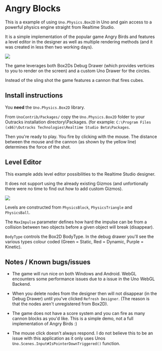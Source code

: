# Angry Blocks

This is a example of using `Uno.Physics.Box2D` in Uno and gain access to a powerful physics engine straight from Realtime Studio. 

It is a simple implementation of the popular game Angry Birds and features a level editor in the designer as well as multiple 
rendering methods (and it was created in less then two working days).

![](http://i.imgur.com/nOOOSCw.png?1)

The game leverages both Box2Ds Debug Drawer (which provides verticies to you to render on the screen) and a custom
Uno Drawer for the circles.

Instead of the sling shot the game features a cannon that fires cubes.

## Install instructions

You **need** the `Uno.Physics.Box2D` library.

From `UnoContrib/Packages/` copy the `Uno.Physics.Box2D` folder to your Outracks installation directory\Packages. 
(for example: `C:\Program Files (x86)\Outracks Technologies\Realtime Studio Beta\Packages`.

Then you're ready to play. You fire by clicking with the mouse. The distance between the mouse and the cannon 
(as shown by the yellow line) determines the force of the shot.

## Level Editor
This example adds level editor possibilities to the Realtime Studio designer.

It does not support using the already existing Gizmos (and unfortionally there were no time to find out how to add 
custom Gizmos).

![](http://i.imgur.com/lt3uO1K.png)

Levels are constructed from `PhysicsBlock`, `PhysicsTriangle` and  `PhysicsBall`.

The `MaxImpulse` parameter defines how hard the impulse can be from a collision between two objects before a given object 
will break (disappear).

`BodyType` controls the Box2D BodyType. In the debug drawer you'll see the various types colour coded (Green = Static, 
Red = Dynamic, Purple = Kinetic).

## Notes / Known bugs/issues
* The game will run nice on both Windows and Android. WebGL encounters some performance issues due to a issue in the 
Uno WebGL Backend.

* When you delete nodes from the designer then will not disappear (in the Debug Drawer) until you've clicked 
`Refresh Designer`. (The reason is that the nodes aren't unregistered from Box2D).

* The game does not have a score system and you can fire as many cannon blocks as you'd like. 
This is a simple demo, not a full implementation of Angry Birds :)

* The mouse click doesn't always respond. I do not believe this to be an issue with this application as it only uses Unos
`Uno.Scenes.Input#IsPointerDownTriggered()` function.